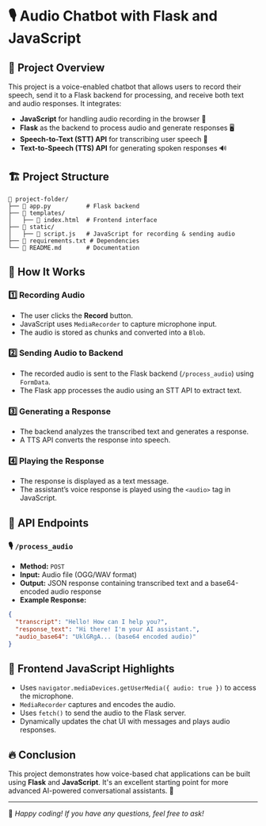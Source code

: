 # 🎙️ Audio Chatbot with Flask and JavaScript

## 🚀 Project Overview
This project is a voice-enabled chatbot that allows users to record their speech, send it to a Flask backend for processing, and receive both text and audio responses. It integrates:

- **JavaScript** for handling audio recording in the browser 🎤
- **Flask** as the backend to process audio and generate responses 🖥️
- **Speech-to-Text (STT) API** for transcribing user speech 📝
- **Text-to-Speech (TTS) API** for generating spoken responses 🔊

## 🏗️ Project Structure
```plaintext
📂 project-folder/
├── 📄 app.py          # Flask backend
├── 📂 templates/
│   ├── 📄 index.html  # Frontend interface
├── 📂 static/
│   ├── 📄 script.js   # JavaScript for recording & sending audio
├── 📄 requirements.txt # Dependencies
└── 📄 README.md       # Documentation
```

## 🎤 How It Works
### 1️⃣ **Recording Audio**
- The user clicks the **Record** button.
- JavaScript uses `MediaRecorder` to capture microphone input.
- The audio is stored as chunks and converted into a `Blob`.

### 2️⃣ **Sending Audio to Backend**
- The recorded audio is sent to the Flask backend (`/process_audio`) using `FormData`.
- The Flask app processes the audio using an STT API to extract text.

### 3️⃣ **Generating a Response**
- The backend analyzes the transcribed text and generates a response.
- A TTS API converts the response into speech.

### 4️⃣ **Playing the Response**
- The response is displayed as a text message.
- The assistant’s voice response is played using the `<audio>` tag in JavaScript.

## 📝 API Endpoints
### 🎙️ `/process_audio`
- **Method:** `POST`
- **Input:** Audio file (OGG/WAV format)
- **Output:** JSON response containing transcribed text and a base64-encoded audio response
- **Example Response:**
```json
{
  "transcript": "Hello! How can I help you?",
  "response_text": "Hi there! I'm your AI assistant.",
  "audio_base64": "UklGRgA... (base64 encoded audio)"
}
```

## 🎨 Frontend JavaScript Highlights
- Uses `navigator.mediaDevices.getUserMedia({ audio: true })` to access the microphone.
- `MediaRecorder` captures and encodes the audio.
- Uses `fetch()` to send the audio to the Flask server.
- Dynamically updates the chat UI with messages and plays audio responses.


## 🔥 Conclusion
This project demonstrates how voice-based chat applications can be built using **Flask** and **JavaScript**. It's an excellent starting point for more advanced AI-powered conversational assistants. 🚀

---
🔗 *Happy coding! If you have any questions, feel free to ask!*

